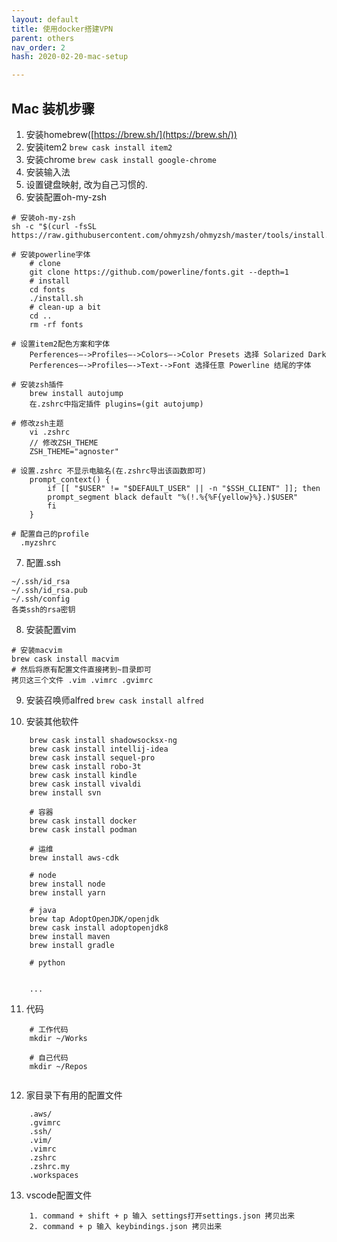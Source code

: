 ```yaml
---
layout: default 
title: 使用docker搭建VPN
parent: others
nav_order: 2
hash: 2020-02-20-mac-setup

---
```



## Mac 装机步骤

1. 安装homebrew([https://brew.sh/](https://brew.sh/))
2. 安装item2 `brew cask install item2`
3. 安装chrome `brew cask install google-chrome`
4. 安装输入法
5. 设置键盘映射, 改为自己习惯的.
6. 安装配置oh-my-zsh
```
# 安装oh-my-zsh
sh -c "$(curl -fsSL https://raw.githubusercontent.com/ohmyzsh/ohmyzsh/master/tools/install.sh)"

# 安装powerline字体
	# clone
	git clone https://github.com/powerline/fonts.git --depth=1
	# install
	cd fonts
	./install.sh
	# clean-up a bit
	cd ..
	rm -rf fonts

# 设置item2配色方案和字体
	Perferences—->Profiles—->Colors—->Color Presets 选择 Solarized Dark
	Perferences—->Profiles—->Text-->Font 选择任意 Powerline 结尾的字体

# 安装zsh插件
    brew install autojump
    在.zshrc中指定插件 plugins=(git autojump)
    
# 修改zsh主题
	vi .zshrc  
	// 修改ZSH_THEME  
	ZSH_THEME="agnoster"
	
# 设置.zshrc 不显示电脑名(在.zshrc导出该函数即可)
	prompt_context() {  
		if [[ "$USER" != "$DEFAULT_USER" || -n "$SSH_CLIENT" ]]; then  
		prompt_segment black default "%(!.%{%F{yellow}%}.)$USER"  
		fi  
	}

# 配置自己的profile
  .myzshrc
``` 

7.  配置.ssh
```
~/.ssh/id_rsa 
~/.ssh/id_rsa.pub 
~/.ssh/config
各类ssh的rsa密钥
```

8. 安装配置vim
```
# 安装macvim
brew cask install macvim
# 然后将原有配置文件直接拷到~目录即可
拷贝这三个文件 .vim .vimrc .gvimrc
```

9.  安装召唤师alfred `brew cask install alfred`

10.  安装其他软件 
```
	brew cask install shadowsocksx-ng
	brew cask install intellij-idea
	brew cask install sequel-pro
	brew cask install robo-3t
	brew cask install kindle
	brew cask install vivaldi
	brew install svn
	
	# 容器
	brew cask install docker
	brew cask install podman
	
	# 运维
	brew install aws-cdk
	
	# node
	brew install node
	brew install yarn

	# java
	brew tap AdoptOpenJDK/openjdk
	brew cask install adoptopenjdk8
	brew install maven
	brew install gradle
	
	# python
	
	
	...
```  

11. 代码
```
    # 工作代码
    mkdir ~/Works
	
	# 自己代码
	mkdir ~/Repos
	
```

12. 家目录下有用的配置文件
```
    .aws/
    .gvimrc
    .ssh/
    .vim/
    .vimrc
    .zshrc
    .zshrc.my
    .workspaces
```

13. vscode配置文件
```
	1. command + shift + p 输入 settings打开settings.json 拷贝出来
	2. command + p 输入 keybindings.json 拷贝出来
```
<!--stackedit_data:
eyJoaXN0b3J5IjpbMTMyNzk0OTAzMF19
-->